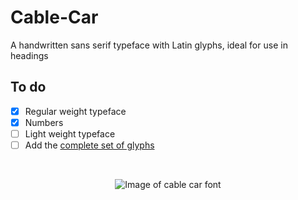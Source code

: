 # Cable-Car
A handwritten sans serif typeface with Latin glyphs, ideal for use in headings 

## To do 
- [x] Regular weight typeface
- [x] Numbers
- [ ] Light weight typeface
- [ ] Add the <a href="https://github.com/googlefonts/tools/blob/master/encodings/latin_unique-glyphs.nam">complete set of glyphs</a>

<br>

<p align="center">
<img src="http://i66.tinypic.com/2urtls0.png" border="0" alt="Image of cable car font">
</p>
